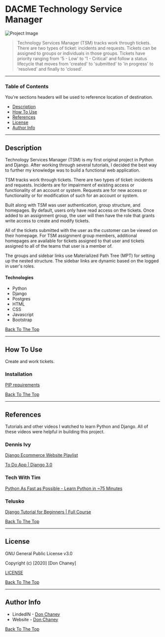 # DACME Technology Service Manager

![Project Image](https://bn1305files.storage.live.com/y4moKmOYScsLgqaAP_3onzaYkb38trWoNBj0AIpD6Ais7WEB7O-9Fa5wpuy6y7CFQqDLSOo0Lkv8AOWsxC6QhIMSh-4Yc8ur4YlzuLLtg8BzGoXhMjjGc4lgwUCjM_c-rbyK1Qwa4J3AVtB6Ya0yqnHm57toS7MrojlPVd_eUv7k8bs8_JhXJH9PdkDdJx2PZGG?width=1114&height=594&cropmode=none)

> Technology Services Manager (TSM) tracks work through tickets.  There are two types of ticket: incidents and requests.  Tickets can be assigned to groups or individuals in those groups.  Tickets have priority ranging from '5 - Low' to '1 - Critical' and follow a status lifecycle that moves from 'created' to 'submitted' to 'in progress' to 'resolved' and finally to 'closed'.

---

### Table of Contents
You're sections headers will be used to reference location of destination.

- [Description](#description)
- [How To Use](#how-to-use)
- [References](#references)
- [License](#license)
- [Author Info](#author-info)

---

## Description

Technology Services Manager (TSM) is my first original project in Python and Django.  After working through several tutorials, I decided the best way to further my knowledge was to build a functional web application.

TSM tracks work through tickets.  There are two types of ticket: incidents and requests.  Incidents are for impairment of existing access or functionality of an account or system.  Requests are for new access or functionality or for modification of such for an account or system.

Built along with TSM was user authentication, group structure, and homepages.  By default, users only have read access on the tickets.  Once added to an assignment group, the user will then have the role that grants write access to create and modify tickets.  

All of the tickets submitted with the user as the customer can be viewed on their homepage.  For TSM assignment group members, additional homepages are available for tickets assigned to that user and tickets assigned to all of the teams that user is a member of.

The groups and sidebar links use Materialized Path Tree (MPT) for setting up the nested structure.  The sidebar links are dynamic based on the logged in user's roles.

#### Technologies

- Python
- Django
- Postgres
- HTML
- CSS
- Javascript
- Bootstrap


[Back To The Top](#dacme-technology-service-manager)

---

## How To Use

Create and work tickets.  

### Installation

[PIP requirements](https://github.com/dac5197/itsm/blob/master/requirements.txt)

[Back To The Top](#dacme-technology-service-manager)

---

## References

Tutorials and other videos I watched to learn Python and Django.  All of these videos were helpful in building this project.

### Dennis Ivy
[Django Ecommerce Website Playlist](https://www.youtube.com/playlist?list=PL-51WBLyFTg0omnamUjL1TCVov7yDTRng)

[To Do App | Django 3.0](https://www.youtube.com/watch?v=4RWFvXDUmjo&t=1s)

### Tech With Tim
[Python As Fast as Possible - Learn Python in ~75 Minutes](https://www.youtube.com/watch?v=VchuKL44s6E)

### Telusko
[Django Tutorial for Beginners | Full Course](https://www.youtube.com/watch?v=OTmQOjsl0eg&t=1183s)

[Back To The Top](#dacme-technology-service-manager)

---

## License

GNU General Public License v3.0

Copyright (c) [2020] [Don Chaney]

[LICENSE](https://github.com/dac5197/itsm/blob/master/LISCENSE.md)

[Back To The Top](#dacme-technology-service-manager)

---

## Author Info

- LindedIN - [Don Chaney](https://www.linkedin.com/in/donald-chaney)
- Website - [Don Chaney](#)

[Back To The Top](#dacme-technology-service-manager)



